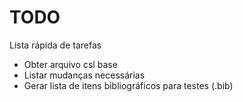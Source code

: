 # TODO

Lista rápida de tarefas

- Obter arquivo csl base
- Listar mudanças necessárias
- Gerar lista de itens bibliográficos para testes (.bib)